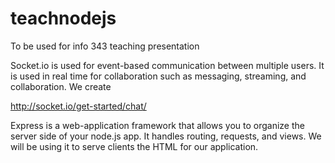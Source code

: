 # teachnodejs
To be used for info 343 teaching presentation

            
Socket.io is used for event-based communication between multiple users.  It is used in real time for collaboration such as messaging, streaming, and collaboration.  We create 

http://socket.io/get-started/chat/



Express is a web-application framework that allows you to organize the server side of your node.js app.  It handles routing, requests, and views.  We will be using it to serve clients the HTML for our application.  